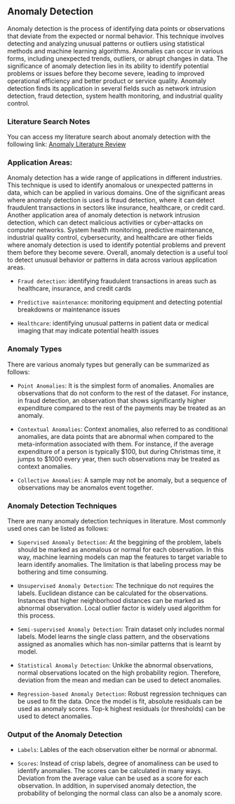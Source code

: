 ## Anomaly Detection

Anomaly detection is the process of identifying data points or observations that deviate from the expected or normal behavior. This technique involves detecting and analyzing unusual patterns or outliers using statistical methods and machine learning algorithms. Anomalies can occur in various forms, including unexpected trends, outliers, or abrupt changes in data. The significance of anomaly detection lies in its ability to identify potential problems or issues before they become severe, leading to improved operational efficiency and better product or service quality. Anomaly detection finds its application in several fields such as network intrusion detection, fraud detection, system health monitoring, and industrial quality control.

### Literature Search Notes

You can access my literature search about anomaly detection with the following link: [Anomaly Literature Review](./anomaly-literature-review.pdf)

### Application Areas:

Anomaly detection has a wide range of applications in different industries. This technique is used to identify anomalous or unexpected patterns in data, which can be applied in various domains. One of the significant areas where anomaly detection is used is fraud detection, where it can detect fraudulent transactions in sectors like insurance, healthcare, or credit card. Another application area of anomaly detection is network intrusion detection, which can detect malicious activities or cyber-attacks on computer networks. System health monitoring, predictive maintenance, industrial quality control, cybersecurity, and healthcare are other fields where anomaly detection is used to identify potential problems and prevent them before they become severe. Overall, anomaly detection is a useful tool to detect unusual behavior or patterns in data across various application areas.

- `Fraud detection`: identifying fraudulent transactions in areas such as healthcare, insurance, and credit cards

- `Predictive maintenance`:  monitoring equipment and detecting potential breakdowns or maintenance issues

- `Healthcare`: identifying unusual patterns in patient data or medical imaging that may indicate potential health issues

### Anomaly Types

There are various anomaly types but generally can be summarized as follows:

- `Point Anomalies`: It is the simplest form of anomalies. Anomalies are observations that do not conform to the rest of the dataset. For instance, in fraud detection, an observation that shows significantly higher expenditure compared to the rest of the payments may be treated as an anomaly.

- `Contextual Anomalies`: Context anomalies, also referred to as conditional anomalies, are data points that are abnormal when compared to the meta-information associated with them. For instance, if the average expenditure of a person is typically $100, but during Christmas time, it jumps to $1000 every year, then such observations may be treated as context anomalies.

- `Collective Anomalies`: A sample may not be anomaly, but a sequence of observations may be anomalos event together. 

### Anomaly Detection Techniques

There are many anomaly detection techniques in literature. Most commonly used ones can be listed as follows:

- `Supervised Anomaly Detection`: At the beggining of the problem, labels should be marked as anomalous or normal for each observation. In this way, machine learning models can map the features to target variable to learn identify anomalies. The limitation is that labeling process may be bothering and time consuming.

- `Unsupervised Anomaly Detection`: The technique do not requires the labels. Euclidean distance can be calculated for the observations. Instances that higher neighborhood distances can be marked as abnormal observation. Local outlier factor is widely used algorithm for this process.

- `Semi-supervised Anomaly Detection`: Train dataset only includes normal labels. Model learns the single class pattern, and the observations assigned as anomalies which has non-similar patterns that is learnt by model. 

- `Statistical Anomaly Detection`: Unkike the abnormal observations, normal observations located on the high probability region. Therefore, deviation from the mean and median can be used to detect anomalies.

- `Regression-based Anomaly Detection`: Robust regression techniques can be used to fit the data. Once the model is fit, absolute residuals can be used as anomaly scores. Top-k highest residuals (or thresholds) can be used to detect anomalies.

### Output of the Anomaly Detection

- `Labels`: Lables of the each observation either be normal or abnormal.

- `Scores`: Instead of crisp labels, degree of anomaliness can be used to identify anomalies. The scores can be calculated in many ways. Deviation from the average value can be used as a score for each observation. In addition, in supervised anomaly detection, the probability of belonging the normal class can also be a anomaly score.

